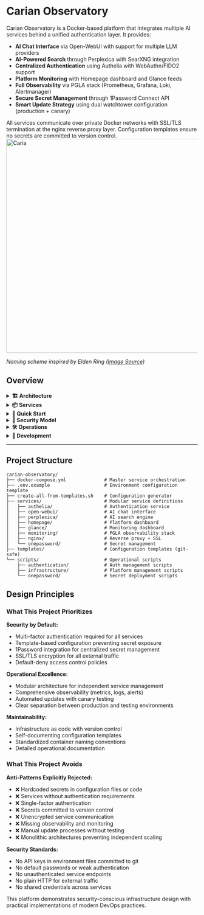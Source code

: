 # Carian Observatory

Carian Observatory is a Docker-based platform that integrates multiple AI services behind a unified authentication layer. It provides:

- **AI Chat Interface** via Open-WebUI with support for multiple LLM providers
- **AI-Powered Search** through Perplexica with SearXNG integration
- **Centralized Authentication** using Authelia with WebAuthn/FIDO2 support
- **Platform Monitoring** with Homepage dashboard and Glance feeds
- **Full Observability** via PGLA stack (Prometheus, Grafana, Loki, Alertmanager)
- **Secure Secret Management** through 1Password Connect API
- **Smart Update Strategy** using dual watchtower configuration (production + canary)

All services communicate over private Docker networks with SSL/TLS termination at the nginx reverse proxy layer. Configuration templates ensure no secrets are committed to version control.
<img width="1000" height="563" alt="Caria" src="https://static.wikia.nocookie.net/eldenring/images/6/64/Caria_Manor_2.png/revision/latest?cb=20230410051038" />

_Naming scheme inspired by Elden Ring ([Image Source](https://eldenring.fandom.com/wiki/Caria_Manor?file=Caria_Manor_2.png))_

## Overview

<details>
<summary><strong>🏗️ Architecture</strong></summary>

## System Architecture

Carian Observatory uses a modular service architecture with Docker Compose's `include` feature, allowing independent service management while maintaining integration.

### Service Groups

```
📡 Carian Observatory Platform
│
├── 🔐 Authentication Layer
│   ├── co-authelia-service     (WebAuthn/FIDO2, TOTP)
│   └── co-authelia-redis       (Session storage)
│
├── 🌐 AI Services
│   ├── co-open-webui-service   (Production AI chat)
│   ├── co-open-webui-canary    (Canary testing)
│   ├── co-perplexica-service   (AI search)
│   └── co-perplexica-searxng   (Meta-search engine)
│
├── 📊 Platform Services
│   ├── co-homepage-service     (Unified dashboard)
│   ├── co-homepage-iframe-proxy (Secure iframe integration)
│   └── co-glance-service       (RSS monitoring dashboard)
│
├── 📈 Observability Stack (PGLA)
│   ├── co-monitoring-prometheus    (Metrics collection)
│   ├── co-monitoring-grafana       (Visualization)
│   ├── co-monitoring-loki          (Log aggregation)
│   ├── co-monitoring-alertmanager  (Alert routing)
│   ├── co-monitoring-promtail      (Log shipping)
│   ├── co-monitoring-cadvisor      (Container metrics)
│   ├── co-monitoring-node          (System metrics)
│   └── co-monitoring-redis         (Redis metrics)
│
├── 🔒 Infrastructure
│   ├── co-nginx-service        (Reverse proxy + SSL/TLS)
│   ├── co-1p-connect-sync      (1Password vault sync)
│   └── co-1p-connect-api       (Secret retrieval API)
│
└── 🔄 Update Management
    ├── co-ow-watchtower-service (Weekly production updates)
    └── co-ow-watchtower-canary  (Daily canary updates)
```

### Security Model

**Authentication Flow:**
1. User requests service (e.g., `https://webui.yourdomain.com`)
2. Nginx forwards auth check to Authelia
3. If unauthenticated, redirect to `https://auth.yourdomain.com`
4. User authenticates with WebAuthn/FIDO2 or TOTP
5. Session stored in Redis, forwarded to requested service

**Secret Management:**
- Configuration templates use `yourdomain.com` placeholders (safe for git)
- Real domains configured in `.env` (gitignored)
- API keys retrieved from 1Password Connect API
- No secrets in version control or container definitions

### Network Topology

- `carian-observatory_app-network` - Main service communication
- `carian-observatory_onepassword-internal` - Isolated 1Password sync
- All external access through nginx on ports 80/443
- Service-to-service communication on internal Docker networks

### Data Persistence

- **Open-WebUI**: External volume `open-webui-fw_open-webui` (preserved across updates)
- **Authelia**: SQLite database in `services/authelia/data/`
- **Monitoring**: Separate volumes for Prometheus, Grafana, Loki data
- **1Password**: Encrypted cache in `onepassword-data` volume

</details>

<details>
<summary><strong>📦 Services</strong></summary>

## Service Directory

| Service | Purpose | Access | Documentation |
|---------|---------|--------|---------------|
| **Open-WebUI** | AI chat interface with multi-LLM support | `https://webui.yourdomain.com` | [Open-WebUI Docs](https://docs.openwebui.com) |
| **Perplexica** | AI-powered search engine | `https://perplexica.yourdomain.com` | [Perplexica GitHub](https://github.com/ItzCrazyKns/Perplexica) |
| **Authelia** | Authentication portal with MFA | `https://auth.yourdomain.com` | [services/authelia/README.md](services/authelia/README.md) |
| **Homepage** | Unified platform dashboard | `https://homepage.yourdomain.com` | [services/homepage/README.md](services/homepage/README.md) |
| **Glance** | RSS feed monitoring dashboard | `https://glance.yourdomain.com` | [Glance GitHub](https://github.com/glanceapp/glance) |
| **Grafana** | Metrics and logs visualization | `https://monitoring.yourdomain.com` | [services/monitoring/README.md](services/monitoring/README.md) |
| **1Password Connect** | Secure secret management API | `http://localhost:8090` | [services/onepassword/README.md](services/onepassword/README.md) |

### Service States

**Currently Active:**
- ✅ Open-WebUI (production + canary)
- ✅ Perplexica + SearXNG
- ✅ Authelia + Redis
- ✅ Homepage + Glance
- ✅ PGLA monitoring stack
- ✅ Nginx reverse proxy
- ✅ Watchtower (production + canary)

**In Development:**
- 🚧 PostgreSQL (memory storage backend)
- 🚧 1Password Connect (currently using CLI injection)

### Modular Configuration

Services use Docker Compose's `include` feature for modularity:

```yaml
# docker-compose.yml
include:
  - path: services/open-webui/docker-compose.yml
  - path: services/perplexica/docker-compose.yml
  - path: services/authelia/docker-compose.yml
  - path: services/nginx/docker-compose.yml
  - path: services/homepage/docker-compose.yml
  - path: services/glance/docker-compose.yml
  - path: services/monitoring/docker-compose.yml
  # - path: services/onepassword/docker-compose.yml  # Optional
```

To disable a service, comment out its include line and restart: `docker compose up -d`

</details>

<details>
<summary><strong>🚀 Quick Start</strong></summary>

## Quick Start

### Prerequisites

- **Docker Desktop** (macOS/Windows) or **Docker Engine** (Linux)
- **Docker Compose** v2.20+ (for `include` feature support)
- **1Password CLI** (optional, for secret management)
- Available ports: 80, 443, 8080-8093, 9090-9100

**Platform Note**: Designed for macOS. Linux and Windows may require minor adjustments.

### Installation

1. **Generate configuration files from templates:**
   ```bash
   ./create-all-from-templates.sh
   ```

2. **Configure environment variables:**
   ```bash
   cp .env.example .env
   vim .env
   ```

   Key variables to set:
   - `PRIMARY_DOMAIN` - Your domain (e.g., `example.com`)
   - `AUTHELIA_SESSION_SECRET` - Generate with `openssl rand -hex 32`
   - `AUTHELIA_STORAGE_ENCRYPTION_KEY` - Generate with `openssl rand -hex 32`
   - `GRAFANA_PASSWORD` - Secure admin password

3. **Deploy SSL certificates:**

   Place certificates in `services/nginx/ssl/`:
   ```bash
   webui.yourdomain.com.crt + .key
   perplexica.yourdomain.com.crt + .key
   auth.yourdomain.com.crt + .key
   homepage.yourdomain.com.crt + .key
   glance.yourdomain.com.crt + .key
   monitoring.yourdomain.com.crt + .key
   ```

   Or generate self-signed:
   ```bash
   openssl req -x509 -newkey rsa:2048 -keyout domain.key -out domain.crt -days 365 -nodes
   ```

4. **Start the platform:**
   ```bash
   docker compose up -d
   ```

5. **Verify deployment:**
   ```bash
   docker compose ps
   ```

### First-Time Setup

**Configure Authelia:**
1. Navigate to `https://auth.yourdomain.com`
2. Register first user (becomes admin)
3. Set up WebAuthn/FIDO2 or TOTP 2FA

**Access Services:**
- Open-WebUI: `https://webui.yourdomain.com`
- Perplexica: `https://perplexica.yourdomain.com`
- Homepage: `https://homepage.yourdomain.com`
- Grafana: `https://monitoring.yourdomain.com`

All services require authentication via Authelia.

### Optional: 1Password Integration

For automated API key management:

```bash
# Start 1Password Connect Server
cd services/onepassword
./scripts/manage-connect-server.sh start

# Deploy API keys from 1Password vault
./scripts/deploy-api-keys.sh
```

See [services/onepassword/README.md](services/onepassword/README.md) for detailed setup.

</details>

<details>
<summary><strong>🔐 Security Model</strong></summary>

## Security Architecture

### Template-Based Configuration

Carian Observatory uses a template system to prevent secrets from entering version control:

**Structure:**
```
carian-observatory/
├── templates/                    # Safe for git
│   ├── .env.template
│   └── services/
│       └── {service}/
│           ├── configs/*.template
│           └── scripts/*.template
├── services/                     # Gitignored
│   └── {service}/
│       ├── configs/*.yaml        # Real domains
│       └── scripts/*.sh          # Real domains
└── create-all-from-templates.sh  # Generator script
```

**Process:**
1. Templates use `yourdomain.com` placeholders
2. `create-all-from-templates.sh` generates working files with real domains
3. Generated files are automatically gitignored
4. Only templates are committed to version control

### Secret Management

**1Password Connect API:**
- Sync container maintains encrypted vault cache
- API container provides REST access to secrets
- CLI injection for runtime secret deployment
- No secrets stored in containers or environment files

**Environment Variables:**
- Critical secrets in `.env` (gitignored)
- Templates use `${VARIABLE}` substitution
- API keys retrieved from 1Password vault

### Authentication Layer

**Authelia Configuration:**
- Default policy: `deny` (explicit allow required)
- All services require authentication
- WebAuthn/FIDO2 support for hardware keys
- TOTP for software-based 2FA
- Session persistence in Redis

**Access Control:**
```yaml
# services/authelia/configs/configuration.yml
access_control:
  default_policy: 'deny'
  rules:
    - domain: 'webui.yourdomain.com'
      policy: 'two_factor'
    - domain: 'perplexica.yourdomain.com'
      policy: 'two_factor'
```

**Important**: When adding services, update Authelia access control or requests will return 403 Forbidden.

### SSL/TLS Implementation

- All external traffic terminates SSL at nginx
- Service-to-service communication over internal Docker networks
- Certificates managed in `services/nginx/ssl/`
- Automatic HTTP to HTTPS redirects

### Network Isolation

- Services communicate on `carian-observatory_app-network`
- 1Password sync isolated on `onepassword-internal` network
- No direct external access to services (nginx proxy only)
- Container-to-container communication via Docker DNS

</details>

<details>
<summary><strong>🛠️ Operations</strong></summary>

## Daily Operations

### Common Commands

| Task | Command | Description |
|------|---------|-------------|
| **Start All Services** | `docker compose up -d` | Starts platform |
| **Stop All Services** | `docker compose down` | Stops platform |
| **View Status** | `docker compose ps` | Shows service health |
| **View Logs** | `docker compose logs -f [service]` | Follow service logs |
| **Restart Service** | `docker restart [container-name]` | Restart specific container |

### Service Group Management

**Authentication Stack:**
```bash
docker logs co-authelia-service co-authelia-redis
docker restart co-authelia-service co-authelia-redis
```

**Web Interface Stack:**
```bash
docker logs co-open-webui-service co-open-webui-canary
docker restart co-open-webui-service
```

**AI Search Stack:**
```bash
docker logs co-perplexica-service co-perplexica-searxng
docker restart co-perplexica-service co-perplexica-searxng
```

**Monitoring Stack:**
```bash
docker logs co-monitoring-prometheus co-monitoring-grafana
docker logs co-monitoring-loki co-monitoring-alertmanager
docker restart co-monitoring-prometheus co-monitoring-grafana
```

### Troubleshooting

**403 Forbidden Errors:**
- Check Authelia access control rules in `services/authelia/configs/configuration.yml`
- Ensure service domain is explicitly allowed
- Verify nginx configuration includes service

**Service Won't Start:**
```bash
docker compose logs [service-name]
docker inspect [container-name]
```

**Authentication Issues:**
```bash
docker logs co-authelia-service
docker logs co-authelia-redis
docker exec co-authelia-service cat /config/configuration.yml
```

**SSL Certificate Problems:**
```bash
docker exec co-nginx-service nginx -t
ls -la services/nginx/ssl/
docker restart co-nginx-service
```

**Network Connectivity:**
```bash
docker network inspect carian-observatory_app-network
docker exec co-nginx-service ping co-authelia-service
```

### Updating Services

**Production Services:**
- Updated weekly via `co-ow-watchtower-service`
- Monitors: open-webui, perplexica, authelia, nginx

**Canary Services:**
- Updated daily via `co-ow-watchtower-canary`
- Monitors: open-webui-canary

**Manual Updates:**
```bash
docker compose pull
docker compose up -d
```

### Data Backup

**Critical Data Locations:**
- Open-WebUI: `open-webui-fw_open-webui` volume
- Authelia: `services/authelia/data/`
- Monitoring: `co-prometheus-data`, `co-grafana-data`, `co-loki-data` volumes

**Backup Command:**
```bash
docker run --rm -v open-webui-fw_open-webui:/data -v $(pwd):/backup alpine tar czf /backup/openwebui-backup.tar.gz /data
```

### Detailed Operations

See subdirectory READMEs for detailed operational guides:
- [Authentication Scripts](scripts/authentication/README.md)
- [Infrastructure Scripts](scripts/infrastructure/README.md)
- [1Password Scripts](scripts/onepassword/README.md)

</details>

<details>
<summary><strong>🔧 Development</strong></summary>

## Development Workflow

### Adding New Services

1. **Create service directory:**
   ```bash
   mkdir -p services/newservice/{configs,scripts}
   ```

2. **Create docker-compose.yml:**
   ```yaml
   # services/newservice/docker-compose.yml
   services:
     newservice:
       image: your/image:tag
       container_name: co-newservice-service
       restart: unless-stopped
       networks:
         - app-network

   networks:
     app-network:
       name: ${COMPOSE_PROJECT_NAME}_app-network
   ```

3. **Add to master docker-compose.yml:**
   ```yaml
   include:
     - path: services/newservice/docker-compose.yml
   ```

4. **Configure nginx routing:**
   ```bash
   vim services/nginx/configs/https.conf.template
   ```

   Add server block for new service.

5. **Update Authelia access control:**
   ```yaml
   # services/authelia/configs/configuration.yml
   access_control:
     rules:
       - domain: 'newservice.yourdomain.com'
         policy: 'two_factor'
   ```

6. **Update environment variables:**
   ```bash
   vim .env.example
   ```

7. **Restart services:**
   ```bash
   docker restart co-authelia-service co-nginx-service
   docker compose up -d
   ```

### Testing Strategy

**Canary Testing:**
- Canary services receive daily updates
- Test new versions before production deployment
- Production services receive weekly updates after validation

**Service Verification:**
```bash
# Check service health
docker compose ps

# Test authentication flow
curl -I https://newservice.yourdomain.com

# Verify nginx configuration
docker exec co-nginx-service nginx -t
```

### Configuration Templates

**Creating Templates:**
1. Write configuration with `yourdomain.com` placeholders
2. Save as `.template` file in `templates/services/{service}/`
3. Add generation logic to `create-all-from-templates.sh`
4. Generate working files: `./create-all-from-templates.sh`

**Template Variables:**
- `yourdomain.com` → Replaced with `${PRIMARY_DOMAIN}`
- `${VARIABLE}` → Replaced with environment variable value

</details>

---

## Project Structure

```
carian-observatory/
├── docker-compose.yml              # Master service orchestration
├── .env.example                    # Environment configuration template
├── create-all-from-templates.sh    # Configuration generator
├── services/                       # Modular service definitions
│   ├── authelia/                   # Authentication service
│   ├── open-webui/                 # AI chat interface
│   ├── perplexica/                 # AI search engine
│   ├── homepage/                   # Platform dashboard
│   ├── glance/                     # Monitoring dashboard
│   ├── monitoring/                 # PGLA observability stack
│   ├── nginx/                      # Reverse proxy + SSL
│   └── onepassword/                # Secret management
├── templates/                      # Configuration templates (git-safe)
└── scripts/                        # Operational scripts
    ├── authentication/             # Auth management scripts
    ├── infrastructure/             # Platform management scripts
    └── onepassword/                # Secret deployment scripts
```

## Design Principles

### What This Project Prioritizes

**Security by Default:**
- Multi-factor authentication required for all services
- Template-based configuration preventing secret exposure
- 1Password integration for centralized secret management
- SSL/TLS encryption for all external traffic
- Default-deny access control policies

**Operational Excellence:**
- Modular architecture for independent service management
- Comprehensive observability (metrics, logs, alerts)
- Automated updates with canary testing
- Clear separation between production and testing environments

**Maintainability:**
- Infrastructure as code with version control
- Self-documenting configuration templates
- Standardized container naming conventions
- Detailed operational documentation

### What This Project Avoids

**Anti-Patterns Explicitly Rejected:**
- ❌ Hardcoded secrets in configuration files or code
- ❌ Services without authentication requirements
- ❌ Single-factor authentication
- ❌ Secrets committed to version control
- ❌ Unencrypted service communication
- ❌ Missing observability and monitoring
- ❌ Manual update processes without testing
- ❌ Monolithic architectures preventing independent scaling

**Security Standards:**
- No API keys in environment files committed to git
- No default passwords or weak authentication
- No unauthenticated service endpoints
- No plain HTTP for external traffic
- No shared credentials across services

This platform demonstrates security-conscious infrastructure design with practical implementations of modern DevOps practices.
